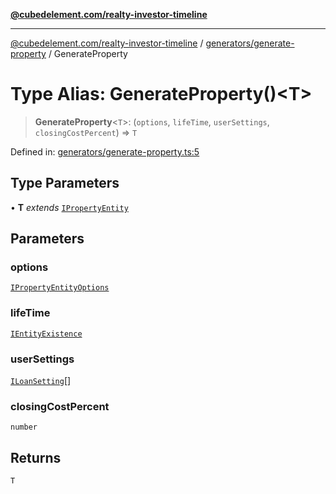 [**@cubedelement.com/realty-investor-timeline**](../../../index.md)

---

[@cubedelement.com/realty-investor-timeline](../../../modules.md) / [generators/generate-property](../index.md) / GenerateProperty

# Type Alias: GenerateProperty()\<T\>

> **GenerateProperty**\<`T`\>: (`options`, `lifeTime`, `userSettings`, `closingCostPercent`) => `T`

Defined in: [generators/generate-property.ts:5](https://github.com/kvernon/realty-investor-timeline/blob/c7446a8a5576468ac5874a2dd8323180fa97a55b/src/generators/generate-property.ts#L5)

## Type Parameters

• **T** _extends_ [`IPropertyEntity`](../../../properties/i-property-entity/interfaces/IPropertyEntity.md)

## Parameters

### options

[`IPropertyEntityOptions`](../../i-property-entity-options/interfaces/IPropertyEntityOptions.md)

### lifeTime

[`IEntityExistence`](../../../properties/i-entity-existence/interfaces/IEntityExistence.md)

### userSettings

[`ILoanSetting`](../../../loans/i-loan-settings/interfaces/ILoanSetting.md)[]

### closingCostPercent

`number`

## Returns

`T`

